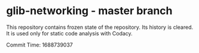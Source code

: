 # glib-networking - master branch

This repository contains frozen state of the repository.
Its history is cleared. It is used only for static code
analysis with Codacy.

Commit Time: 1688739037